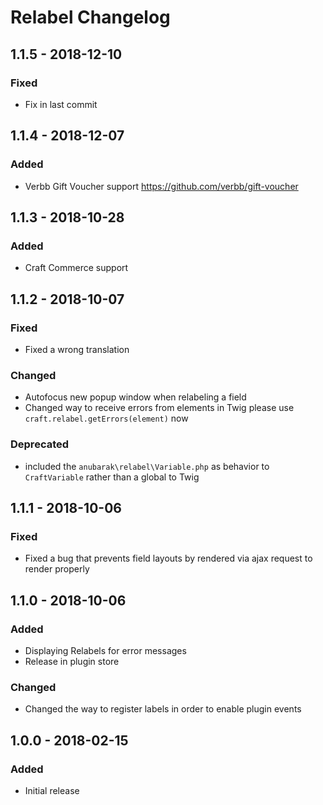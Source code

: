 # Relabel Changelog

## 1.1.5 - 2018-12-10
### Fixed
- Fix in last commit


## 1.1.4 - 2018-12-07

### Added 
- Verbb Gift Voucher support https://github.com/verbb/gift-voucher

## 1.1.3 - 2018-10-28

### Added 
- Craft Commerce support

## 1.1.2 - 2018-10-07

### Fixed
- Fixed a wrong translation

### Changed
- Autofocus new popup window when relabeling a field
- Changed way to receive errors from elements in Twig please use `craft.relabel.getErrors(element)` now

### Deprecated  
- included the `anubarak\relabel\Variable.php` as behavior to `CraftVariable` rather than a global to Twig

## 1.1.1 - 2018-10-06

### Fixed
- Fixed a bug that prevents field layouts by rendered via ajax request to render properly

## 1.1.0 - 2018-10-06

### Added
- Displaying Relabels for error messages
- Release in plugin store

### Changed
- Changed the way to register labels in order to enable plugin events

## 1.0.0 - 2018-02-15

### Added
- Initial release
